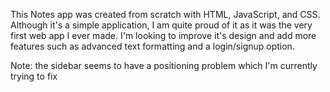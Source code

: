 This Notes app was created from scratch with HTML, JavaScript, and CSS. 
Although it's a simple application, I am quite proud of it as it was the very first web app I ever made. 
I'm looking to improve it's design and add more features such as advanced text formatting and a login/signup option.

Note: the sidebar seems to have a positioning problem which I'm currently trying to fix
